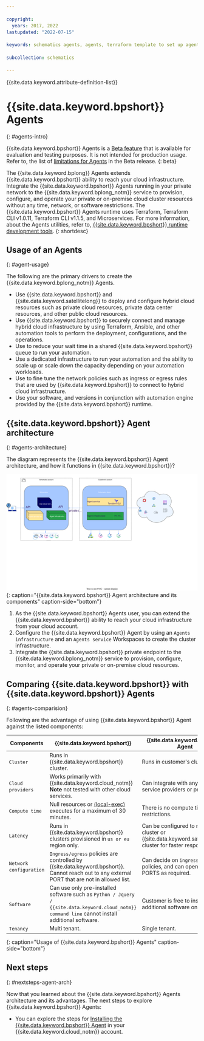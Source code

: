 ```yaml
---

copyright:
  years: 2017, 2022
lastupdated: "2022-07-15"

keywords: schematics agents, agents, terraform template to set up agents

subcollection: schematics

---
```


{{site.data.keyword.attribute-definition-list}}

# {{site.data.keyword.bpshort}} Agents
{: #agents-intro}

{{site.data.keyword.bpshort}} Agents is a [Beta feature](/docs/schematics?topic=schematics-agent-beta-limitations) that is available for evaluation and testing purposes. It is not intended for production usage. Refer to, the list of [limitations for Agents](/docs/schematics?topic=schematics-agent-beta-limitations#sc-agent-beta-limitation) in the Beta release.
{: beta}

The {{site.data.keyword.bplong}} Agents extends {{site.data.keyword.bpshort}} ability to reach your cloud infrastructure. Integrate the {{site.data.keyword.bpshort}} Agents running in your private network to the {{site.data.keyword.bplong_notm}} service to provision, configure, and operate your private or on-premise cloud cluster resources without any time, network, or software restrictions. The {{site.data.keyword.bpshort}} Agents runtime uses Terraform, Terraform CLI v1.0.11, Terraform CLI v1.1.5, and Microservices. For more information, about the Agents utilities, refer to, [{{site.data.keyword.bpshort}} runtime development tools](/docs/schematics?topic=schematics-sch-utilities).
{: shortdesc}

## Usage of an Agents
{: #agent-usage}

The following are the primary drivers to create the {{site.data.keyword.bplong_notm}} Agents.

- Use {{site.data.keyword.bpshort}} and {{site.data.keyword.satellitelong}} to deploy and configure hybrid cloud resources such as private cloud resources, private data center resources, and other public cloud resources.
- Use {{site.data.keyword.bpshort}} to securely connect and manage hybrid cloud infrastructure by using Terraform, Ansible, and other automation tools to perform the deployment, configurations, and the operations.
- Use to reduce your wait time in a shared {{site.data.keyword.bpshort}} queue to run your automation.
- Use a dedicated infrastructure to run your automation and the ability to scale up or scale down the capacity depending on your automation workloads.
- Use to fine tune the network policies such as ingress or egress rules that are used by {{site.data.keyword.bpshort}} to connect to hybrid cloud infrastructure.
- Use your software, and versions in conjunction with automation engine provided by the {{site.data.keyword.bpshort}} runtime.

## {{site.data.keyword.bpshort}} Agent architecture
{: #agents-architecture}

The diagram represents the {{site.data.keyword.bpshort}} Agent architecture, and how it functions in {{site.data.keyword.bpshort}}?

![{{site.data.keyword.bpshort}} Agent Architecture](images/sc_agents_architecture.svg){: caption="{{site.data.keyword.bpshort}} Agent architecture and its components" caption-side="bottom"}

1. As the {{site.data.keyword.bpshort}} Agents user, you can extend the {{site.data.keyword.bpshort}} ability to reach your cloud infrastructure from your cloud account. 
2. Configure the {{site.data.keyword.bpshort}} Agent by using an `Agents infrastructure` and an `Agents service` Workspaces to create the cluster infrastructure.
3. Integrate the {{site.data.keyword.bpshort}} private endpoint to the {{site.data.keyword.bplong_notm}} service to provision, configure, monitor, and operate your private or on-premise cloud resources.

## Comparing {{site.data.keyword.bpshort}} with {{site.data.keyword.bpshort}} Agents
{: #agents-comparision}

Following are the advantage of using {{site.data.keyword.bpshort}} Agent against the listed components:

| Components | {{site.data.keyword.bpshort}} | {{site.data.keyword.bpshort}} Agent|
| -- | -- | -- |
| `Cluster` | Runs in {{site.data.keyword.bpshort}} cluster. | Runs in customer's cluster. |
| `Cloud providers` | Works primarily with {{site.data.keyword.cloud_notm}} **Note** not tested with other cloud services. | Can integrate with any cloud service providers or private cloud. |
| `Compute time` | Null resources or [(local-exec)](/docs/schematics?topic=schematics-schematics-limitations#local-remote-exec) executes for a maximum of 30 minutes. | There is no compute time restrictions. |
| `Latency` | Runs in {{site.data.keyword.bpshort}} clusters provisioned in `us or eu` region only. | Can be configured to run on edge cluster or {{site.data.keyword.satelliteshort}} cluster for faster response time. |
| `Network configuration` | `Ingress/egress` policies are controlled by {{site.data.keyword.bpshort}}. Cannot reach out to any external PORT that are not in allowed list.| Can decide on `ingress/egress` policies, and can open additional PORTS as required.|
| `Software` | Can use only pre-installed software such as `Python / Jquery / {{site.data.keyword.cloud_notm}} command line` cannot install additional software. | Customer is free to install additional software on need basis. |
| `Tenancy` | Multi tenant. | Single tenant. |
{: caption="Usage of {{site.data.keyword.bpshort}} Agents" caption-side="bottom"}

## Next steps
{: #nextsteps-agent-arch}

Now that you learned about the {{site.data.keyword.bpshort}} Agents architecture and its advantages. The next steps to explore {{site.data.keyword.bpshort}} Agents:
- You can explore the steps for [Installing the {{site.data.keyword.bpshort}} Agent](/docs/schematics?topic=schematics-agents-setup&interface=ui) in your {{site.data.keyword.cloud_notm}} account.
